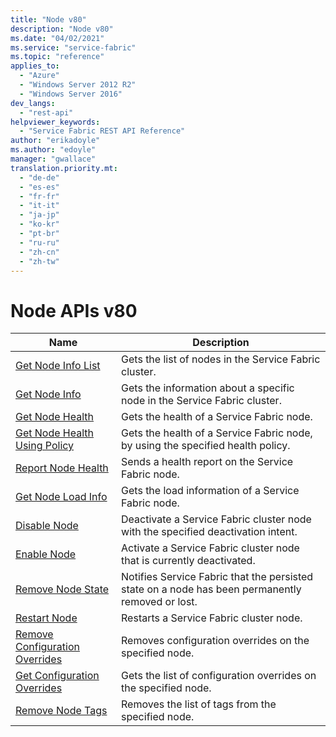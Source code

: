 ```yaml
---
title: "Node v80"
description: "Node v80"
ms.date: "04/02/2021"
ms.service: "service-fabric"
ms.topic: "reference"
applies_to: 
  - "Azure"
  - "Windows Server 2012 R2"
  - "Windows Server 2016"
dev_langs: 
  - "rest-api"
helpviewer_keywords: 
  - "Service Fabric REST API Reference"
author: "erikadoyle"
ms.author: "edoyle"
manager: "gwallace"
translation.priority.mt: 
  - "de-de"
  - "es-es"
  - "fr-fr"
  - "it-it"
  - "ja-jp"
  - "ko-kr"
  - "pt-br"
  - "ru-ru"
  - "zh-cn"
  - "zh-tw"
---
```

# Node APIs v80

| Name | Description |
| --- | --- |
| [Get Node Info List](sfclient-v80-api-getnodeinfolist.md) | Gets the list of nodes in the Service Fabric cluster.<br/> |
| [Get Node Info](sfclient-v80-api-getnodeinfo.md) | Gets the information about a specific node in the Service Fabric cluster.<br/> |
| [Get Node Health](sfclient-v80-api-getnodehealth.md) | Gets the health of a Service Fabric node.<br/> |
| [Get Node Health Using Policy](sfclient-v80-api-getnodehealthusingpolicy.md) | Gets the health of a Service Fabric node, by using the specified health policy.<br/> |
| [Report Node Health](sfclient-v80-api-reportnodehealth.md) | Sends a health report on the Service Fabric node.<br/> |
| [Get Node Load Info](sfclient-v80-api-getnodeloadinfo.md) | Gets the load information of a Service Fabric node.<br/> |
| [Disable Node](sfclient-v80-api-disablenode.md) | Deactivate a Service Fabric cluster node with the specified deactivation intent.<br/> |
| [Enable Node](sfclient-v80-api-enablenode.md) | Activate a Service Fabric cluster node that is currently deactivated.<br/> |
| [Remove Node State](sfclient-v80-api-removenodestate.md) | Notifies Service Fabric that the persisted state on a node has been permanently removed or lost.<br/> |
| [Restart Node](sfclient-v80-api-restartnode.md) | Restarts a Service Fabric cluster node.<br/> |
| [Remove Configuration Overrides](sfclient-v80-api-removeconfigurationoverrides.md) | Removes configuration overrides on the specified node.<br/> |
| [Get Configuration Overrides](sfclient-v80-api-getconfigurationoverrides.md) | Gets the list of configuration overrides on the specified node.<br/> |
| [Remove Node Tags](sfclient-v80-api-removenodetags.md) | Removes the list of tags from the specified node.<br/> |

